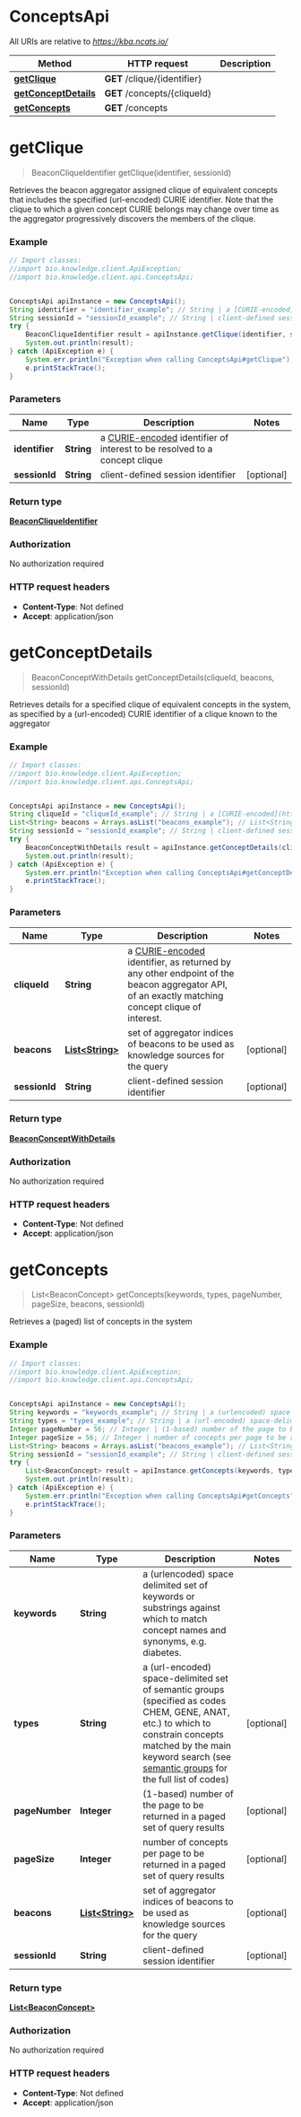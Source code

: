 # ConceptsApi

All URIs are relative to *https://kba.ncats.io/*

Method | HTTP request | Description
------------- | ------------- | -------------
[**getClique**](ConceptsApi.md#getClique) | **GET** /clique/{identifier} | 
[**getConceptDetails**](ConceptsApi.md#getConceptDetails) | **GET** /concepts/{cliqueId} | 
[**getConcepts**](ConceptsApi.md#getConcepts) | **GET** /concepts | 


<a name="getClique"></a>
# **getClique**
> BeaconCliqueIdentifier getClique(identifier, sessionId)



Retrieves the beacon aggregator assigned clique of equivalent concepts that includes the specified (url-encoded) CURIE identifier. Note that the clique to which a given concept CURIE belongs may change over time as the aggregator progressively discovers the members of the clique. 

### Example
```java
// Import classes:
//import bio.knowledge.client.ApiException;
//import bio.knowledge.client.api.ConceptsApi;


ConceptsApi apiInstance = new ConceptsApi();
String identifier = "identifier_example"; // String | a [CURIE-encoded](https://www.w3.org/TR/curie/) identifier of interest to be resolved to a concept clique
String sessionId = "sessionId_example"; // String | client-defined session identifier 
try {
    BeaconCliqueIdentifier result = apiInstance.getClique(identifier, sessionId);
    System.out.println(result);
} catch (ApiException e) {
    System.err.println("Exception when calling ConceptsApi#getClique");
    e.printStackTrace();
}
```

### Parameters

Name | Type | Description  | Notes
------------- | ------------- | ------------- | -------------
 **identifier** | **String**| a [CURIE-encoded](https://www.w3.org/TR/curie/) identifier of interest to be resolved to a concept clique |
 **sessionId** | **String**| client-defined session identifier  | [optional]

### Return type

[**BeaconCliqueIdentifier**](BeaconCliqueIdentifier.md)

### Authorization

No authorization required

### HTTP request headers

 - **Content-Type**: Not defined
 - **Accept**: application/json

<a name="getConceptDetails"></a>
# **getConceptDetails**
> BeaconConceptWithDetails getConceptDetails(cliqueId, beacons, sessionId)



Retrieves details for a specified clique of equivalent concepts in the system,  as specified by a (url-encoded) CURIE identifier of a clique known to the aggregator 

### Example
```java
// Import classes:
//import bio.knowledge.client.ApiException;
//import bio.knowledge.client.api.ConceptsApi;


ConceptsApi apiInstance = new ConceptsApi();
String cliqueId = "cliqueId_example"; // String | a [CURIE-encoded](https://www.w3.org/TR/curie/) identifier, as returned  by any other endpoint of the beacon aggregator API, of an exactly matching  concept clique of interest.
List<String> beacons = Arrays.asList("beacons_example"); // List<String> | set of aggregator indices of beacons to be used as knowledge sources for the query 
String sessionId = "sessionId_example"; // String | client-defined session identifier 
try {
    BeaconConceptWithDetails result = apiInstance.getConceptDetails(cliqueId, beacons, sessionId);
    System.out.println(result);
} catch (ApiException e) {
    System.err.println("Exception when calling ConceptsApi#getConceptDetails");
    e.printStackTrace();
}
```

### Parameters

Name | Type | Description  | Notes
------------- | ------------- | ------------- | -------------
 **cliqueId** | **String**| a [CURIE-encoded](https://www.w3.org/TR/curie/) identifier, as returned  by any other endpoint of the beacon aggregator API, of an exactly matching  concept clique of interest. |
 **beacons** | [**List&lt;String&gt;**](String.md)| set of aggregator indices of beacons to be used as knowledge sources for the query  | [optional]
 **sessionId** | **String**| client-defined session identifier  | [optional]

### Return type

[**BeaconConceptWithDetails**](BeaconConceptWithDetails.md)

### Authorization

No authorization required

### HTTP request headers

 - **Content-Type**: Not defined
 - **Accept**: application/json

<a name="getConcepts"></a>
# **getConcepts**
> List&lt;BeaconConcept&gt; getConcepts(keywords, types, pageNumber, pageSize, beacons, sessionId)



Retrieves a (paged) list of concepts in the system 

### Example
```java
// Import classes:
//import bio.knowledge.client.ApiException;
//import bio.knowledge.client.api.ConceptsApi;


ConceptsApi apiInstance = new ConceptsApi();
String keywords = "keywords_example"; // String | a (urlencoded) space delimited set of keywords or substrings against which to match concept names and synonyms, e.g. diabetes.
String types = "types_example"; // String | a (url-encoded) space-delimited set of semantic groups (specified as codes CHEM, GENE, ANAT, etc.) to which to constrain concepts matched by the main keyword search (see [semantic groups](https://metamap.nlm.nih.gov/Docs/SemGroups_2013.txt) for the full list of codes) 
Integer pageNumber = 56; // Integer | (1-based) number of the page to be returned in a paged set of query results 
Integer pageSize = 56; // Integer | number of concepts per page to be returned in a paged set of query results 
List<String> beacons = Arrays.asList("beacons_example"); // List<String> | set of aggregator indices of beacons to be used as knowledge sources for the query 
String sessionId = "sessionId_example"; // String | client-defined session identifier 
try {
    List<BeaconConcept> result = apiInstance.getConcepts(keywords, types, pageNumber, pageSize, beacons, sessionId);
    System.out.println(result);
} catch (ApiException e) {
    System.err.println("Exception when calling ConceptsApi#getConcepts");
    e.printStackTrace();
}
```

### Parameters

Name | Type | Description  | Notes
------------- | ------------- | ------------- | -------------
 **keywords** | **String**| a (urlencoded) space delimited set of keywords or substrings against which to match concept names and synonyms, e.g. diabetes. |
 **types** | **String**| a (url-encoded) space-delimited set of semantic groups (specified as codes CHEM, GENE, ANAT, etc.) to which to constrain concepts matched by the main keyword search (see [semantic groups](https://metamap.nlm.nih.gov/Docs/SemGroups_2013.txt) for the full list of codes)  | [optional]
 **pageNumber** | **Integer**| (1-based) number of the page to be returned in a paged set of query results  | [optional]
 **pageSize** | **Integer**| number of concepts per page to be returned in a paged set of query results  | [optional]
 **beacons** | [**List&lt;String&gt;**](String.md)| set of aggregator indices of beacons to be used as knowledge sources for the query  | [optional]
 **sessionId** | **String**| client-defined session identifier  | [optional]

### Return type

[**List&lt;BeaconConcept&gt;**](BeaconConcept.md)

### Authorization

No authorization required

### HTTP request headers

 - **Content-Type**: Not defined
 - **Accept**: application/json

